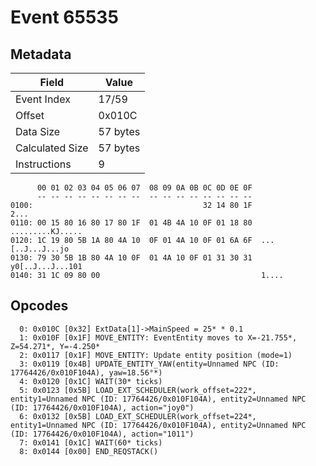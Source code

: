 # Event 65535

## Metadata

| Field           | Value    |
|-----------------|----------|
| Event Index     | 17/59    |
| Offset          | 0x010C   |
| Data Size       | 57 bytes |
| Calculated Size | 57 bytes |
| Instructions    | 9        |

```
      00 01 02 03 04 05 06 07  08 09 0A 0B 0C 0D 0E 0F
      -- -- -- -- -- -- -- --  -- -- -- -- -- -- -- --
0100:                                      32 14 80 1F              2...
0110: 00 15 80 16 80 17 80 1F  01 4B 4A 10 0F 01 18 80  .........KJ.....
0120: 1C 19 80 5B 1A 80 4A 10  0F 01 4A 10 0F 01 6A 6F  ...[..J...J...jo
0130: 79 30 5B 1B 80 4A 10 0F  01 4A 10 0F 01 31 30 31  y0[..J...J...101
0140: 31 1C 09 80 00                                    1....           
```

## Opcodes

```
  0: 0x010C [0x32] ExtData[1]->MainSpeed = 25* * 0.1
  1: 0x010F [0x1F] MOVE_ENTITY: EventEntity moves to X=-21.755*, Z=54.271*, Y=-4.250*
  2: 0x0117 [0x1F] MOVE_ENTITY: Update entity position (mode=1)
  3: 0x0119 [0x4B] UPDATE_ENTITY_YAW(entity=Unnamed NPC (ID: 17764426/0x010F104A), yaw=18.56°*)
  4: 0x0120 [0x1C] WAIT(30* ticks)
  5: 0x0123 [0x5B] LOAD_EXT_SCHEDULER(work_offset=222*, entity1=Unnamed NPC (ID: 17764426/0x010F104A), entity2=Unnamed NPC (ID: 17764426/0x010F104A), action="joy0")
  6: 0x0132 [0x5B] LOAD_EXT_SCHEDULER(work_offset=224*, entity1=Unnamed NPC (ID: 17764426/0x010F104A), entity2=Unnamed NPC (ID: 17764426/0x010F104A), action="1011")
  7: 0x0141 [0x1C] WAIT(60* ticks)
  8: 0x0144 [0x00] END_REQSTACK()
```
